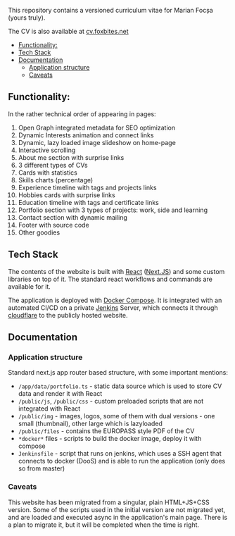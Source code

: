This repository contains a versioned curriculum vitae for Marian Focșa (yours truly).

The CV is also available at [cv.foxbites.net](https://cv.foxbites.net)

- [Functionality:](#functionality)
- [Tech Stack](#tech-stack)
- [Documentation](#documentation)
  - [Application structure](#application-structure)
  - [Caveats](#caveats)


## Functionality:
In the rather technical order of appearing in pages:

1. Open Graph integrated metadata for SEO optimization
2. Dynamic Interests animation and connect links
3. Dynamic, lazy loaded image slideshow on home-page
4. Interactive scrolling
5. About me section with surprise links
6. 3 different types of CVs
7. Cards with statistics
8. Skills charts (percentage)
9. Experience timeline with tags and projects links
10. Hobbies cards with surprise links
11. Education timeline with tags and certificate links
12. Portfolio section with 3 types of projects: work, side and learning
13. Contact section with dynamic mailing
14. Footer with source code
15. Other goodies

## Tech Stack

The contents of the website is built with [React](https://react.dev) ([Next.JS](https://nextjs.org)) and some custom libraries on top of it. The standard react workflows and commands are available for it.

The application is deployed with [Docker Compose](https://docs.docker.com/compose/). It is integrated with an automated CI/CD on a private [Jenkins](https://www.jenkins.io) Server, which connects it through [cloudflare](https://www.cloudflare.com/en-gb/) to the publicly hosted website.

## Documentation

### Application structure

Standard next.js app router based structure, with some important mentions:

- `/app/data/portfolio.ts` - static data source which is used to store CV data and render it with React
- `/public/js`, `/public/css` - custom preloaded scripts that are not integrated with React
- `/public/img` - images, logos, some of them with dual versions - one small (thumbnail), other large which is lazyloaded
- `/public/files` - contains the EUROPASS style PDF  of the CV
- `*docker*` files - scripts to build the docker image, deploy it with compose
- `Jenkinsfile` - script that runs on jenkins, which uses a SSH agent that connects to docker (DooS) and is able to run the application (only does so from master)

### Caveats

This website has been migrated from a singular, plain HTML+JS+CSS version. Some of the scripts used in the initial version are not migrated yet, and are loaded and executed async in the application's main page. There is a plan to migrate it, but it will be completed when the time is right.